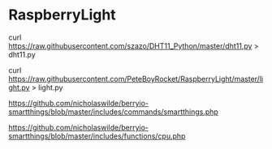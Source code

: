 # RaspberryLight

curl https://raw.githubusercontent.com/szazo/DHT11_Python/master/dht11.py > dht11.py

curl https://raw.githubusercontent.com/PeteBoyRocket/RaspberryLight/master/light.py > light.py

https://github.com/nicholaswilde/berryio-smartthings/blob/master/includes/commands/smartthings.php

https://github.com/nicholaswilde/berryio-smartthings/blob/master/includes/functions/cpu.php
